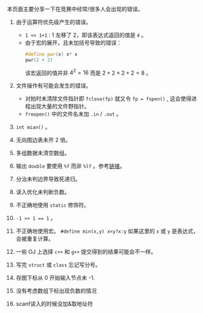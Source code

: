 本页面主要分享一下在竞赛中经常/很多人会出现的错误。

1.  由于运算符优先级产生的错误。
    -    `1 << 1+1` : 1 左移了 2，即该表达式返回的值是 `4` 。
    -   由于宏的展开，且未加括号导致的错误：
        ```cpp
        #define pwr(x) x* x
        pwr(2 + 2)
        ```
        该宏返回的值并非 $4^2 = 16$ 而是 $2+2\times 2+2 = 8$ 。
2.  文件操作有可能会发生的错误。

    -   对拍时未清除文件指针即 `fclose(fp)` 就又令 `fp = fopen()` , 这会使得进程出现大量的文件野指针。
    -    `freopen()` 中的文件名未加 `.in` / `.out` 。

3.   `int mian()` 。

4.  无向图边表未开 2 倍。

5.  多组数据未清空数组。

6.  输出 `double` 要使用 `%f` 而非 `%lf` 。参考[链接](https://stackoverflow.com/questions/4264127/correct-format-specifier-for-double-in-printf)。

7.  分治未判边界导致死递归。

8.  读入优化未判断负数。

9.  不正确地使用 `static` 修饰符。

10.  `-1 >> 1 == 1` 。

11. 不正确地使用宏。 `#define min(x,y) x<y?x:y` 如果这里的 `x` 或 `y` 是表达式，会被重复计算。

12. 一些 OJ 上选择 `c++` 和 `g++` 提交得到的结果可能会不一样。

13. 写完 `struct` 或 `class` 忘记写分号。

14. 存图下标从 0 开始输入节点未 -1.

15. 没有考虑数组下标出现负数的情况

16. scanf读入的时候没加&取地址符
